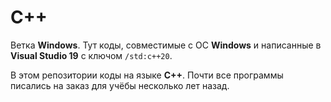 # С++

Ветка **Windows**. Тут коды, совместимые с ОС **Windows** и написанные в **Visual Studio 19** с ключом ```/std:c++20```.

В этом репозитории коды на языке **C++**.
Почти все программы писались на заказ для учёбы несколько лет назад.
